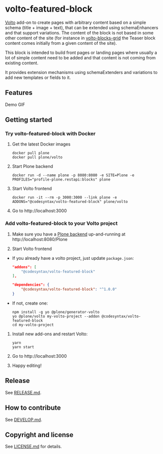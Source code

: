 # volto-featured-block


[Volto](https://github.com/plone/volto) add-on to create pages with arbitrary content based on a simple schema (title + image + text), that can be extended using schemaEnhancers and that support variations. The content of the block is not based in some other content of the site (for instance in [volto-blocks-grid](https://github.com/kitconcept/volto-blocks-grid) the Teaser block content comes initially from a given content of the site).

This block is intended to build front pages or landing pages where usually a lot of simple content need to be added and that content is not coming from existing content.

It provides extension mechanisms using schemaExtenders and variations to add new templates or fields to it.

## Features

Demo GIF

## Getting started

### Try volto-featured-block with Docker

1. Get the latest Docker images

   ```
   docker pull plone
   docker pull plone/volto
   ```

1. Start Plone backend
   ```
   docker run -d --name plone -p 8080:8080 -e SITE=Plone -e PROFILES="profile-plone.restapi:blocks" plone
   ```

1. Start Volto frontend

   ```
   docker run -it --rm -p 3000:3000 --link plone -e ADDONS="@codesyntax/volto-featured-block" plone/volto
   ```

1. Go to http://localhost:3000

### Add volto-featured-block to your Volto project

1. Make sure you have a [Plone backend](https://plone.org/download) up-and-running at http://localhost:8080/Plone

1. Start Volto frontend

* If you already have a volto project, just update `package.json`:

   ```JSON
   "addons": [
       "@codesyntax/volto-featured-block"
   ],

   "dependencies": {
       "@codesyntax/volto-featured-block": "^1.0.0"
   }
   ```

* If not, create one:

   ```
   npm install -g yo @plone/generator-volto
   yo @plone/volto my-volto-project --addon @codesyntax/volto-featured-block
   cd my-volto-project
   ```

1. Install new add-ons and restart Volto:

   ```
   yarn
   yarn start
   ```

1. Go to http://localhost:3000

1. Happy editing!

## Release

See [RELEASE.md](https://github.com/codesyntax/volto-featured-block/blob/master/RELEASE.md).

## How to contribute

See [DEVELOP.md](https://github.com/codesyntax/volto-featured-block/blob/master/DEVELOP.md).

## Copyright and license

See [LICENSE.md](https://github.com/codesyntax/volto-featured-block/blob/master/LICENSE.md) for details.

